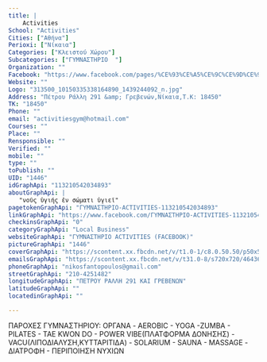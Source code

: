 ```yaml
---
title: |
    Activities
School: "Activities"
Cities: ["Αθήνα"]
Perioxi: ["Νίκαια"]
Categories: ["Κλειστού Χώρου"]
Subcategories: ["ΓΥΜΝΑΣΤΗΡΙΟ  "]
Organization: ""
Facebook: "https://www.facebook.com/pages/%CE%93%CE%A5%CE%9C%CE%9D%CE%91%CE%A3%CE%A4%CE%97%CE%A1%CE%99%CE%9F-ACTIVITIES/113210542034893?sk=photos_stream"
Website: ""
Logo: "313500_10150335338164890_1439244092_n.jpg"
Address: "Πέτρου Ράλλη 291 &amp; Γρεβενών,Νίκαια,Τ.Κ: 18450"
TK: "18450"
Phone: ""
email: "activitiesgym@hotmail.com"
Courses: ""
Place: ""
Rensponsible: ""
Verified: ""
mobile: ""
type: ""
toPublish: ""
UID: "1446"
idGraphApi: "113210542034893"
aboutGraphApi: | 
   "νοῦς ὑγιής ἐν σώματι ὑγιεῖ"
pagetokenGraphApi: "ΓΥΜΝΑΣΤΗΡΙΟ-ACTIVITIES-113210542034893"
linkGraphApi: "https://www.facebook.com/ΓΥΜΝΑΣΤΗΡΙΟ-ACTIVITIES-113210542034893/"
checkinsGraphApi: "0"
categoryGraphApi: "Local Business"
websiteGraphApi: "ΓΥΜΝΑΣΤΗΡΙΟ ACTIVITIES (FACEBOOK)"
pictureGraphApi: "1446"
coverGraphApi: "https://scontent.xx.fbcdn.net/v/t1.0-1/c8.0.50.50/p50x50/297156_273844339304845_175211443_n.jpg?oh=a63f0eedf26f8a42fe594bf8cd22cb6f&amp;oe=5B3B5715"
emailsGraphApi: "https://scontent.xx.fbcdn.net/v/t31.0-8/s720x720/464365_370565012966110_477352897_o.jpg?oh=af221f3ed53bee8cae052e923141d6a5&amp;oe=5B05B6C1"
phoneGraphApi: "nikosfantopoulos@gmail.com"
streetGraphApi: "210-4251482"
longitudeGraphApi: "ΠΕΤΡΟΥ ΡΑΛΛΗ 291 ΚΑΙ ΓΡΕΒΕΝΩΝ"
latitudeGraphApi: ""
locatedinGraphApi: ""

---
```


ΠΑΡΟΧΕΣ ΓΥΜΝΑΣΤΗΡΙΟΥ: ΟΡΓΑΝΑ - AEROBIC - YOGA -ZUMBA - PILATES - TAE KWON DO - POWER VIBE(ΠΛΑΤΦΟΡΜΑ ΔΟΝΗΣΗΣ) - VACU(ΛΙΠΟΔΙΑΛΥΣΗ,ΚΥΤΤΑΡΙΤΙΔΑ) - SOLARIUM - SAUNA - MASSAGE - ΔΙΑΤΡΟΦΗ - ΠΕΡΙΠΟΙΗΣΗ ΝΥΧΙΩΝ

